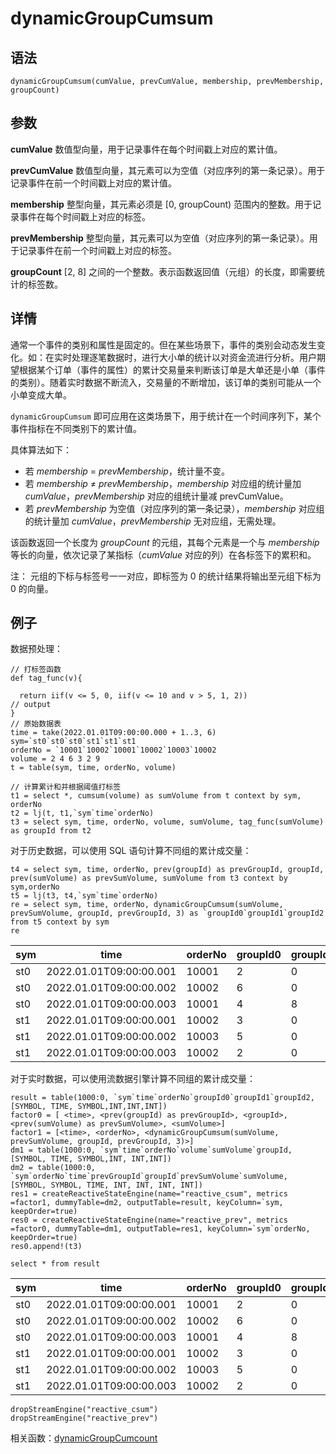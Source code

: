 # dynamicGroupCumsum

## 语法

`dynamicGroupCumsum(cumValue, prevCumValue, membership, prevMembership,
groupCount)`

## 参数

**cumValue** 数值型向量，用于记录事件在每个时间戳上对应的累计值。

**prevCumValue** 数值型向量，其元素可以为空值（对应序列的第一条记录）。用于记录事件在前一个时间戳上对应的累计值。

**membership** 整型向量，其元素必须是 [0, groupCount) 范围内的整数。用于记录事件在每个时间戳上对应的标签。

**prevMembership** 整型向量，其元素可以为空值（对应序列的第一条记录）。用于记录事件在前一个时间戳上对应的标签。

**groupCount** [2, 8] 之间的一个整数。表示函数返回值（元组）的长度，即需要统计的标签数。

## 详情

通常一个事件的类别和属性是固定的。但在某些场景下，事件的类别会动态发生变化。如：在实时处理逐笔数据时，进行大小单的统计以对资金流进行分析。用户期望根据某个订单（事件的属性）的累计交易量来判断该订单是大单还是小单（事件的类别）。随着实时数据不断流入，交易量的不断增加，该订单的类别可能从一个小单变成大单。

`dynamicGroupCumsum`
即可应用在这类场景下，用于统计在一个时间序列下，某个事件指标在不同类别下的累计值。

具体算法如下：

* 若 *membership* = *prevMembership*，统计量不变。
* 若 *membership* ≠
  *prevMembership*，*membership* 对应组的统计量加
  *cumValue*，*prevMembership* 对应的组统计量减 prevCumValue。
* 若 *prevMembership* 为空值（对应序列的第一条记录），*membership*
  对应组的统计量加 *cumValue*，*prevMembership* 无对应组，无需处理。

该函数返回一个长度为 *groupCount* 的元组，其每个元素是一个与 *membership*
等长的向量，依次记录了某指标（*cumValue* 对应的列）在各标签下的累积和。

注： 元组的下标与标签号一一对应，即标签为 0 的统计结果将输出至元组下标为 0 的向量。

## 例子

数据预处理：

```
// 打标签函数
def tag_func(v){

  return iif(v <= 5, 0, iif(v <= 10 and v > 5, 1, 2))
// output
}
// 原始数据表
time = take(2022.01.01T09:00:00.000 + 1..3, 6)
sym=`st0`st0`st0`st1`st1`st1
orderNo = `10001`10002`10001`10002`10003`10002
volume = 2 4 6 3 2 9
t = table(sym, time, orderNo, volume)

// 计算累计和并根据阈值打标签
t1 = select *, cumsum(volume) as sumVolume from t context by sym, orderNo
t2 = lj(t, t1,`sym`time`orderNo)
t3 = select sym, time, orderNo, volume, sumVolume, tag_func(sumVolume) as groupId from t2
```

对于历史数据，可以使用 SQL 语句计算不同组的累计成交量：

```
t4 = select sym, time, orderNo, prev(groupId) as prevGroupId, groupId, prev(sumVolume) as prevSumVolume, sumVolume from t3 context by sym,orderNo
t5 = lj(t3, t4,`sym`time`orderNo)
re = select sym, time, orderNo, dynamicGroupCumsum(sumVolume, prevSumVolume, groupId, prevGroupId, 3) as `groupId0`groupId1`groupId2 from t5 context by sym
re
```

| sym | time | orderNo | groupId0 | groupId1 | groupId2 |
| --- | --- | --- | --- | --- | --- |
| st0 | 2022.01.01T09:00:00.001 | 10001 | 2 | 0 | 0 |
| st0 | 2022.01.01T09:00:00.002 | 10002 | 6 | 0 | 0 |
| st0 | 2022.01.01T09:00:00.003 | 10001 | 4 | 8 | 0 |
| st1 | 2022.01.01T09:00:00.001 | 10002 | 3 | 0 | 0 |
| st1 | 2022.01.01T09:00:00.002 | 10003 | 5 | 0 | 0 |
| st1 | 2022.01.01T09:00:00.003 | 10002 | 2 | 0 | 12 |

对于实时数据，可以使用流数据引擎计算不同组的累计成交量：

```
result = table(1000:0, `sym`time`orderNo`groupId0`groupId1`groupId2, [SYMBOL, TIME, SYMBOL,INT,INT,INT])
factor0 = [ <time>, <prev(groupId) as prevGroupId>, <groupId>, <prev(sumVolume) as prevSumVolume>, <sumVolume>]
factor1 = [<time>, <orderNo>, <dynamicGroupCumsum(sumVolume, prevSumVolume, groupId, prevGroupId, 3)>]
dm1 = table(1000:0, `sym`time`orderNo`volume`sumVolume`groupId, [SYMBOL, TIME, SYMBOL,INT, INT,INT])
dm2 = table(1000:0, `sym`orderNo`time`prevGroupId`groupId`prevSumVolume`sumVolume, [SYMBOL, SYMBOL, TIME, INT, INT, INT, INT])
res1 = createReactiveStateEngine(name="reactive_csum", metrics =factor1, dummyTable=dm2, outputTable=result, keyColumn=`sym, keepOrder=true)
res0 = createReactiveStateEngine(name="reactive_prev", metrics =factor0, dummyTable=dm1, outputTable=res1, keyColumn=`sym`orderNo, keepOrder=true)
res0.append!(t3)

select * from result
```

| sym | time | orderNo | groupId0 | groupId1 | groupId2 |
| --- | --- | --- | --- | --- | --- |
| st0 | 2022.01.01T09:00:00.001 | 10001 | 2 | 0 | 0 |
| st0 | 2022.01.01T09:00:00.002 | 10002 | 6 | 0 | 0 |
| st0 | 2022.01.01T09:00:00.003 | 10001 | 4 | 8 | 0 |
| st1 | 2022.01.01T09:00:00.001 | 10002 | 3 | 0 | 0 |
| st1 | 2022.01.01T09:00:00.002 | 10003 | 5 | 0 | 0 |
| st1 | 2022.01.01T09:00:00.003 | 10002 | 2 | 0 | 12 |

```
dropStreamEngine("reactive_csum")
dropStreamEngine("reactive_prev")
```

相关函数：[dynamicGroupCumcount](dynamicGroupCumcount.html)

